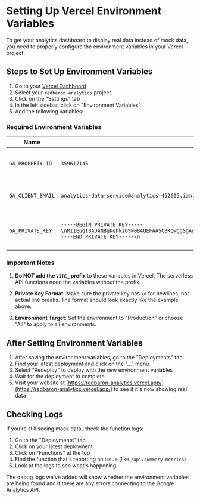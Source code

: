 # Setting Up Vercel Environment Variables

To get your analytics dashboard to display real data instead of mock data, you need to properly configure the environment variables in your Vercel project.

## Steps to Set Up Environment Variables

1. Go to your [Vercel Dashboard](https://vercel.com/dashboard)
2. Select your `redbaron-analytics` project
3. Click on the "Settings" tab
4. In the left sidebar, click on "Environment Variables"
5. Add the following variables:

### Required Environment Variables

| Name | Value | Description |
|------|-------|-------------|
| `GA_PROPERTY_ID` | `359617146` | Your Google Analytics property ID |
| `GA_CLIENT_EMAIL` | `analytics-data-service@analytics-452605.iam.gserviceaccount.com` | Your service account email |
| `GA_PRIVATE_KEY` | `-----BEGIN PRIVATE KEY-----\nMIIEugIBADANBgkqhkiG9w0BAQEFAASCBKQwggSgAgEAAoIBAQDRYQyd2R9nAZiD\nEUsQFtIuCGjVAQ1dBl6qlCKa3UWYCQqoGHi0hKGe28q0MVRs1V7PS5C80rTAUCAu\nZMMXlD06xAMh/3gX9p6AQS1aMChaxqiNZptpQJxVB//XrZglbb/f2Jp33mIFJkAS\nFHwlerjuaRMSruX+kVgJfj2hWyELItwYR61vW7+XfoKojWxkl09oRRILDxzJdoGR\nyfKr4pNsfEQjDUGMDY2FxAX1E0MlbkgAdGcRyjfJxWLVJU47/04ChsJ0Q1scdjq3\nOaOUP9+1e+/ItsExowEqkUvkQ5WmDWuMn9CbPpFp55nPiFko4d8R6tEvj8SkXGl+\nATH3hoSlAgMBAAECggEACdgd+QpW0brlxuL+wpX+fsySOGv3ivqilv/zZ12YIo+D\nEUEvsUKuu9XXDRIB4Q+tImKJ2EVKqBbiututv1BbpDiU2LndFYW/Kp+MRTop0FuY\nj1r8jpfLlRHhtp9b6mwwQiy6COdYEdu11aousuJqV62k1TmLT1gNEBeZe5pZwavl\noTMkgaDNylpeAFd2qld5QAOr/GLesEuxRYCsFf+OgZ3kjz043t7l0rTGDyw5DcD2\nHFbNQ71/4iU14OWRistIXqobC6OJKCQ9/sVn5jmJa3YhkoYv+4EDHQ26haY5ii5u\nPU90yVR/xabciuKKR/JMfz4F0GCtcx4ru+uP6awSMQKBgQDvMCCWOYwsSHHx6RtY\nbcaQEUTSXH8umG5LzghDgBW84MXWFu2rS646+WXVrKDJbBwv2fw97iKWkegfxMG3\nvjHGi8+Q7hCXDqNTO2SMpyOpxBHXR13vytssorUzXRBQ4ZTKqh8nuIiHfFz4DvIm\nBgv+I0qLlRvEEwZD9DFIYMCb6QKBgQDgGIzXKBOZ7Pl6HZjLJHlUVNsLcYrU0Boi\nLKTMM8whqYffb0y3VdGCuAT2K/W794w2iINgXlrm2GmAiSC+zCneibGLBkl/VKJy\npyjSZdVYtoFUtcZgnl7/AUWi/F3dlnAiwT7K7wRG2PnanBC9bUdIHcga3bNEScBj\nKS4VPL85XQJ/T2qrZzW0VP+41ZmQesv4Id2Z/D65+76g4IqIM+FTVmNLTMpQH5AB\nSZOFPG0U9cvvj/PQzL9EvLm1WNb7ewargEDrqjNhTsaNdBVETW8xaCyxv8jyZ6vz\nGd7sSyGbST+dJ61UqtuaeWHRfIt52yYm1TrihXX8wh2O9wEdW+rECQKBgCcooxPF\n0QcIvd905Io66WivG0e4o4Xkh2yJWJLGSllngnKsxD8VI/MvrM5HiD08WKf+2tYw\nJrpH/seTLsGoc3iLnxaoFpfFdk2KoDuDx/AklBz1VqDzi64LzttYNh7OdvHbytkz\nQxAOQjrNIq+3NMmJSrpHG1hHevLY81CKuO+RAoGABAJNZykxz617T1beJ68O1Ips\n+dz7tf3XGhCR1VJa09UPirR/EbvACl+PDZ5Ai0Aa67QMib3K2FgpNO7FU7rJoams\nTN+4uJzEj23LbosGhO38q5y3vvEcTb1FtjI6DcFisjDtyfXhibVebOretUwyHgHQ\nLXdvbj2txWDr65ouQ2s=\n-----END PRIVATE KEY-----\n` | Your private key with newlines as `\n` |

### Important Notes

1. **Do NOT add the `VITE_` prefix** to these variables in Vercel. The serverless API functions need the variables without the prefix.

2. **Private Key Format**: Make sure the private key has `\n` for newlines, not actual line breaks. The format should look exactly like the example above.

3. **Environment Target**: Set the environment to "Production" or choose "All" to apply to all environments.

## After Setting Environment Variables

1. After saving the environment variables, go to the "Deployments" tab
2. Find your latest deployment and click on the "..." menu
3. Select "Redeploy" to deploy with the new environment variables
4. Wait for the deployment to complete
5. Visit your website at [https://redbaron-analytics.vercel.app/](https://redbaron-analytics.vercel.app/) to see if it's now showing real data

## Checking Logs

If you're still seeing mock data, check the function logs:

1. Go to the "Deployments" tab
2. Click on your latest deployment
3. Click on "Functions" at the top
4. Find the function that's reporting an issue (like `/api/summary-metrics`)
5. Look at the logs to see what's happening

The debug logs we've added will show whether the environment variables are being found and if there are any errors connecting to the Google Analytics API. 